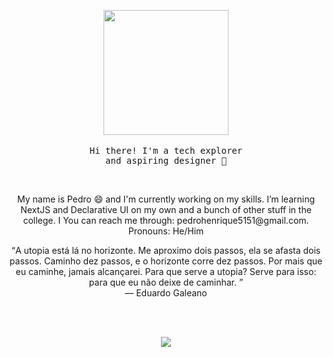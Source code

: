 <!-- Header -->
<p align="center" >
 <img src='https://media.giphy.com/media/GFtsjaDVJnoNa/giphy.gif' width='200"'>
 </br>
 </br>
 <samp>
  Hi there! I'm a tech explorer</br>and aspiring designer 👋
 </samp>
</p>
</br>

<!-- About me -->
<p align="center" >
 My name is Pedro 😄 and I'm currently working on my skills. I’m learning NextJS and Declarative UI on my own and a bunch of other stuff in the college. I You can reach me through: pedrohenrique5151@gmail.com. Pronouns: He/Him
</p>
 
<!-- Quote -->
<p align="center" >
 <q>A utopia está lá no horizonte. Me aproximo dois passos, ela se afasta dois passos. Caminho dez passos, e o horizonte corre dez passos. Por mais que eu caminhe,   jamais alcançarei. Para que serve a utopia? Serve para isso: para que eu não deixe de caminhar.
 </q>
</br>
― Eduardo Galeano
</p>
</br>
</br>

<!-- Github Stats -->
<p align="center" >
 <img src="https://github-readme-stats.vercel.app/api?username=Preddo&show_icons=true&theme=graywhite" />
</p>


